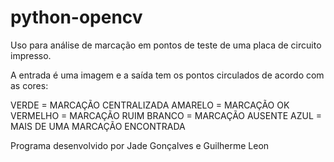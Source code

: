 # python-opencv

Uso para análise de marcação em pontos de teste de uma placa de circuito impresso.

A entrada é uma imagem e a saída tem os pontos circulados de acordo com as cores:

VERDE = MARCAÇÃO CENTRALIZADA
AMARELO = MARCAÇÃO OK
VERMELHO = MARCAÇÃO RUIM
BRANCO = MARCAÇÃO AUSENTE
AZUL = MAIS DE UMA MARCAÇÃO ENCONTRADA

Programa desenvolvido por Jade Gonçalves e Guilherme Leon
